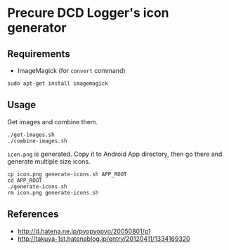 # Precure DCD Logger's icon generator

## Requirements

* ImageMagick (for `convert` command)

```
sudo apt-get install imagemagick
```

## Usage

Get images and combine them.

```
./get-images.sh
./combine-images.sh
```

`icon.png` is generated. Copy it to Android App directory, then go there and generate multiple size icons.

```
cp icon.png generate-icons.sh APP_ROOT
cd APP_ROOT
./generate-icons.sh
rm icon.png generate-icons.sh
```

## References

* http://d.hatena.ne.jp/pyopyopyo/20050801/p1
* http://takuya-1st.hatenablog.jp/entry/20120411/1334169320
